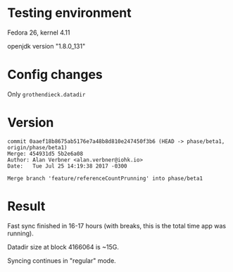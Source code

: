 # Testing environment
Fedora 26, kernel 4.11

openjdk version "1.8.0_131"

# Config changes
Only `grothendieck.datadir`

# Version
```
commit 0aaef18b8675ab5176e7a48b8d810e247450f3b6 (HEAD -> phase/beta1, origin/phase/beta1)
Merge: 454931d5 5b2e6a08
Author: Alan Verbner <alan.verbner@iohk.io>
Date:   Tue Jul 25 14:19:38 2017 -0300

Merge branch 'feature/referenceCountPrunning' into phase/beta1
```

# Result
Fast sync finished in 16-17 hours (with breaks, this is the total time app was running).

Datadir size at block 4166064 is ~15G.

Syncing continues in "regular" mode.